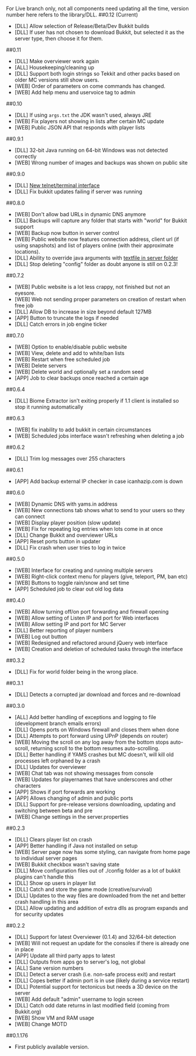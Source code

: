 For Live branch only, not all components need updating all the time, version number here refers to the library/DLL.
##0.12 (Current)
  * [DLL] Allow selection of Release/Beta/Dev Bukkit builds
  * [DLL] If user has not chosen to download Bukkit, but selected it as the server type, then choose it for them.

##0.11
  * [DLL] Make overviewer work again
  * [ALL] Housekeeping/cleaning up
  * [DLL] Support both login strings so Tekkit and other packs based on older MC versions still show users.
  * [WEB] Order of parameters on come commands has changed.
  * [WEB] Add help menu and uservoice tag to admin

##0.10
  * [DLL] If using `args.txt` the JDK wasn't used, always JRE
  * [WEB] Fix players not showing in lists after certain MC update
  * [WEB] Public JSON API that responds with player lists

##0.9.1
  * [DLL] 32-bit Java running on 64-bit Windows was not detected correctly
  * [WEB] Wrong number of images and backups was shown on public site

##0.9.0
  * [DLL] [New telnet/terminal interface](https://github.com/richardbenson/YAMS/wiki/Telnet-interface)
  * [DLL] Fix bukkit updates failing if server was running

##0.8.0
  * [WEB] Don't allow bad URLs in dynamic DNS anymore
  * [DLL] Backups will capture any folder that starts with "world" for Bukkit support
  * [WEB] Backup now button in server control
  * [WEB] Public website now features connection address, client url (if using snapshots) and list of players online (with their approximate locations).
  * [DLL] Ability to override java arguments with [textfile in server folder](https://github.com/richardbenson/YAMS/wiki/Specifying-your-own-launch-options)
  * [DLL] Stop deleting "config" folder as doubt anyone is still on 0.2.3!

##0.7.2
  * [WEB] Public website is a lot less crappy, not finished but not an eyesore.
  * [WEB] Web not sending proper parameters on creation of restart when free job
  * [DLL] Allow DB to increase in size beyond default 127MB
  * [APP] Button to truncate the logs if needed
  * [DLL] Catch errors in job engine ticker

##0.7.0 
  * [WEB] Option to enable/disable public website
  * [WEB] View, delete and add to white/ban lists
  * [WEB] Restart when free scheduled job
  * [WEB] Delete servers
  * [WEB] Delete world and optionally set a random seed
  * [APP] Job to clear backups once reached a certain age

##0.6.4
  * [DLL] Biome Extractor isn't exiting properly if 1.1 client is installed so stop it running automatically

##0.6.3
  * [WEB] fix inability to add bukkit in certain circumstances
  * [WEB] Scheduled jobs interface wasn't refreshing when deleting a job

##0.6.2
  * [DLL] Trim log messages over 255 characters

##0.6.1
  * [APP] Add backup external IP checker in case icanhazip.com is down

##0.6.0
  * [WEB] Dynamic DNS with yams.in address
  * [WEB] New connections tab shows what to send to your users so they can connect
  * [WEB] Display player position (slow update)
  * [WEB] Fix for repeating log entries when lots come in at once
  * [DLL] Change Bukkit and overviewer URLs
  * [APP] Reset ports button in updater
  * [DLL] Fix crash when user tries to log in twice

##0.5.0 
  * [WEB] Interface for creating and running multiple servers
  * [WEB] Right-click context menu for players (give, teleport, PM, ban etc)
  * [WEB] Buttons to toggle rain/snow and set time
  * [APP] Scheduled job to clear out old log data

##0.4.0
  * [WEB] Allow turning off/on port forwarding and firewall opening
  * [WEB] Allow setting of Listen IP and port for Web interfaces
  * [WEB] Allow setting IP and port for MC Server
  * [DLL] Better reporting of player numbers
  * [WEB] Log out button
  * [WEB] Redesigned and refactored around jQuery web interface
  * [WEB] Creation and deletion of scheduled tasks through the interface

##0.3.2
  * [DLL] Fix for world folder being in the wrong place.

##0.3.1
  * [DLL] Detects a corrupted jar download and forces and re-download

##0.3.0
  * [ALL] Add better handling of exceptions and logging to file (development branch emails errors)
  * [DLL] Opens ports on Windows firewall and closes them when done
  * [DLL] Attempts to port forward using UPnP (depends on router)
  * [WEB] Moving the scroll on any log away from the bottom stops auto-scroll, returning scroll to the bottom resumes auto-scrolling.
  * [DLL] Better handling if YAMS crashes but MC doesn't, will kill old processes left orphaned by a crash
  * [DLL] Updates for overviewer
  * [WEB] Chat tab was not showing messages from console
  * [WEB] Updates for playernames that have underscores and other characters
  * [APP] Shows if port forwards are working
  * [APP] Allows changing of admin and public ports
  * [DLL] Support for pre-release versions downloading, updating and switching between beta and pre
  * [WEB] Change settings in the server.properties

##0.2.3
  * [DLL] Clears player list on crash
  * [APP] Better handling if Java not installed on setup
  * [WEB] Server page now has some styling, can navigate from home page to individual server pages
  * [WEB] Bukkit checkbox wasn't saving state
  * [DLL] Move configuration files out of ./config folder as a lot of bukkit plugins can't handle this
  * [DLL] Show op users in player list
  * [DLL] Catch and store the game mode (creative/survival)
  * [DLL] Updates to the way files are downloaded from the net and better crash handling in this area
  * [DLL] Allow updating and addition of extra dlls as program expands and for security updates

##0.2.2
  * [DLL] Support for latest Overviewer (0.1.4) and 32/64-bit detection
  * [WEB] Will not request an update for the consoles if there is already one in place
  * [APP] Update all third party apps to latest
  * [DLL] Outputs from apps go to server's log, not global
  * [ALL] Sane version numbers
  * [DLL] Detect a server crash (i.e. non-safe process exit) and restart
  * [DLL] Copes better if admin port is in use (likely during a service restart)
  * [DLL] Potential support for tectonicus but needs a 3D device on the server
  * [WEB] Add default "admin" username to login screen
  * [DLL] Catch odd date returns in last modified field (coming from Bukkit.org)
  * [WEB] Show VM and RAM usage
  * [WEB] Change MOTD

##0.1.176
  * First publicly available version.